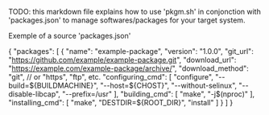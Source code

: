TODO: this markdown file explains how to use 'pkgm.sh' in conjonction with 'packages.json' to manage softwares/packages for your target system.

Exemple of a source 'packages.json'

{
    "packages": [
        {
            "name": "example-package",
            "version": "1.0.0",
            "git_url": "https://github.com/example/example-package.git",
            "download_url": "https://example.com/example-package/archive/",
            "download_method": "git",  // or "https", "ftp", etc.
			"configuring_cmd": [
				"configure",
                "--build=${BUILDMACHINE}",
				"--host=${CHOST}",
				"--without-selinux",
				"--disable-libcap",
				"--prefix=/usr"
			],
			"building_cmd": [
				"make",
				"-j$(nproc)"
			],
			"installing_cmd": [
				"make",
				"DESTDIR=${ROOT_DIR}",
				"install"
			]
        }
    ]
}
